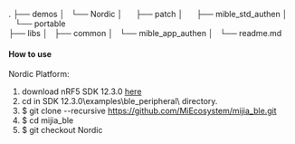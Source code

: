 .
├── demos
│   └── Nordic
│       ├── patch
│       ├── mible_std_authen
│      	└── portable    
├── libs
│   ├── common
│   └── mible_app_authen
│   
└── readme.md

#### How to use
Nordic Platform:
1. download nRF5 SDK 12.3.0 [here](http://www.nordicsemi.com/eng/nordic/Products/nRF52832/nRF5-SDK-v12-zip/54281)
2. cd in SDK 12.3.0\examples\ble_peripheral\ directory.
3. $ git clone --recursive https://github.com/MiEcosystem/mijia_ble.git
4. $ cd mijia_ble
5. $ git checkout Nordic
